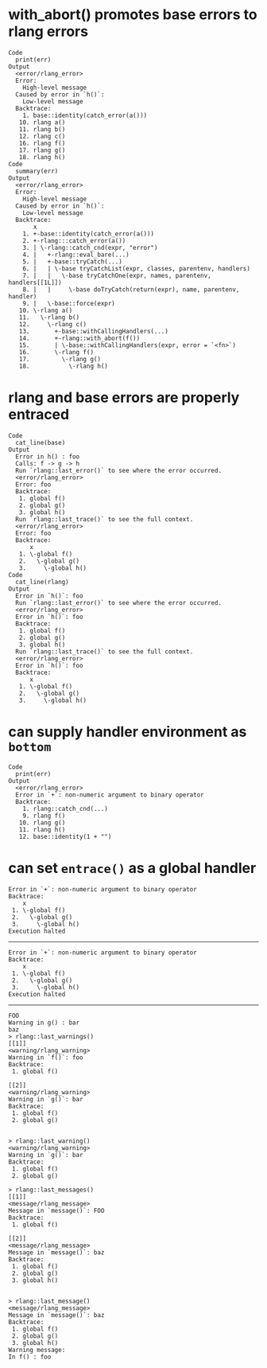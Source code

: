 # with_abort() promotes base errors to rlang errors

    Code
      print(err)
    Output
      <error/rlang_error>
      Error: 
        High-level message
      Caused by error in `h()`: 
        Low-level message
      Backtrace:
        1. base::identity(catch_error(a()))
       10. rlang a()
       11. rlang b()
       12. rlang c()
       16. rlang f()
       17. rlang g()
       18. rlang h()
    Code
      summary(err)
    Output
      <error/rlang_error>
      Error: 
        High-level message
      Caused by error in `h()`: 
        Low-level message
      Backtrace:
           x
        1. +-base::identity(catch_error(a()))
        2. +-rlang:::catch_error(a())
        3. | \-rlang::catch_cnd(expr, "error")
        4. |   +-rlang::eval_bare(...)
        5. |   +-base::tryCatch(...)
        6. |   | \-base tryCatchList(expr, classes, parentenv, handlers)
        7. |   |   \-base tryCatchOne(expr, names, parentenv, handlers[[1L]])
        8. |   |     \-base doTryCatch(return(expr), name, parentenv, handler)
        9. |   \-base::force(expr)
       10. \-rlang a()
       11.   \-rlang b()
       12.     \-rlang c()
       13.       +-base::withCallingHandlers(...)
       14.       +-rlang::with_abort(f())
       15.       | \-base::withCallingHandlers(expr, error = `<fn>`)
       16.       \-rlang f()
       17.         \-rlang g()
       18.           \-rlang h()

# rlang and base errors are properly entraced

    Code
      cat_line(base)
    Output
      Error in h() : foo
      Calls: f -> g -> h
      Run `rlang::last_error()` to see where the error occurred.
      <error/rlang_error>
      Error: foo
      Backtrace:
       1. global f()
       2. global g()
       3. global h()
      Run `rlang::last_trace()` to see the full context.
      <error/rlang_error>
      Error: foo
      Backtrace:
          x
       1. \-global f()
       2.   \-global g()
       3.     \-global h()
    Code
      cat_line(rlang)
    Output
      Error in `h()`: foo
      Run `rlang::last_error()` to see where the error occurred.
      <error/rlang_error>
      Error in `h()`: foo
      Backtrace:
       1. global f()
       2. global g()
       3. global h()
      Run `rlang::last_trace()` to see the full context.
      <error/rlang_error>
      Error in `h()`: foo
      Backtrace:
          x
       1. \-global f()
       2.   \-global g()
       3.     \-global h()

# can supply handler environment as `bottom`

    Code
      print(err)
    Output
      <error/rlang_error>
      Error in `+`: non-numeric argument to binary operator
      Backtrace:
        1. rlang::catch_cnd(...)
        9. rlang f()
       10. rlang g()
       11. rlang h()
       12. base::identity(1 + "")

# can set `entrace()` as a global handler

    Error in `+`: non-numeric argument to binary operator
    Backtrace:
        x
     1. \-global f()
     2.   \-global g()
     3.     \-global h()
    Execution halted

---

    Error in `+`: non-numeric argument to binary operator
    Backtrace:
        x
     1. \-global f()
     2.   \-global g()
     3.     \-global h()
    Execution halted

---

    FOO
    Warning in g() : bar
    baz
    > rlang::last_warnings()
    [[1]]
    <warning/rlang_warning>
    Warning in `f()`: foo
    Backtrace:
     1. global f()
    
    [[2]]
    <warning/rlang_warning>
    Warning in `g()`: bar
    Backtrace:
     1. global f()
     2. global g()
    
    
    > rlang::last_warning()
    <warning/rlang_warning>
    Warning in `g()`: bar
    Backtrace:
     1. global f()
     2. global g()
    
    > rlang::last_messages()
    [[1]]
    <message/rlang_message>
    Message in `message()`: FOO
    Backtrace:
     1. global f()
    
    [[2]]
    <message/rlang_message>
    Message in `message()`: baz
    Backtrace:
     1. global f()
     2. global g()
     3. global h()
    
    
    > rlang::last_message()
    <message/rlang_message>
    Message in `message()`: baz
    Backtrace:
     1. global f()
     2. global g()
     3. global h()
    Warning message:
    In f() : foo

